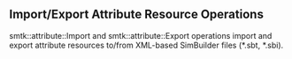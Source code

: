 ## Import/Export Attribute Resource Operations

smtk::attribute::Import and smtk::attribute::Export operations import
and export attribute resources to/from XML-based SimBuilder files
(*.sbt, *.sbi).
